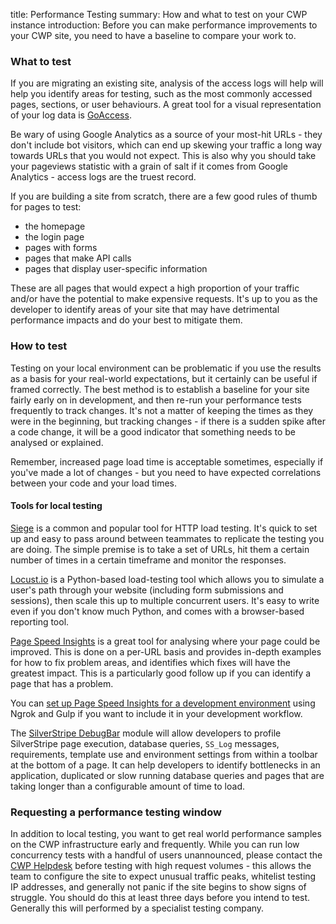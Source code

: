 title: Performance Testing
summary: How and what to test on your CWP instance
introduction: Before you can make performance improvements to your CWP site, you need to have a baseline to compare your
work to.

### What to test

If you are migrating an existing site, analysis of the access logs will help will help you identify areas for testing,
such as the most commonly accessed pages, sections, or user behaviours. A great tool for a visual representation of your
log data is [GoAccess](https://goaccess.io/).

<div class='warning'>
Be wary of using Google Analytics as a source of your most-hit URLs - they don't include bot visitors, which can end up
skewing your traffic a long way towards URLs that you would not expect. This is also why you should take your pageviews
statistic with a grain of salt if it comes from Google Analytics - access logs are the truest record.
</div>

If you are building a site from scratch, there are a few good rules of thumb for pages to test:

- the homepage
- the login page
- pages with forms
- pages that make API calls
- pages that display user-specific information

These are all pages that would expect a high proportion of your traffic and/or have the potential to make expensive
requests. It's up to you as the developer to identify areas of your site that may have detrimental performance impacts
and do your best to mitigate them.

### How to test

Testing on your local environment can be problematic if you use the results as a basis for your real-world expectations,
but it certainly can be useful if framed correctly. The best method is to establish a baseline for your site fairly
early on in development, and then re-run your performance tests frequently to track changes. It's not a matter of
keeping the times as they were in the beginning, but tracking changes - if there is a sudden spike after a code change,
it will be a good indicator that something needs to be analysed or explained.

Remember, increased page load time is acceptable sometimes, especially if you've made a lot of changes - but you need to
have expected correlations between your code and your load times.

#### Tools for local testing

[Siege](https://www.joedog.org/siege-readme/) is a common and popular tool for HTTP load testing. It's quick to set up
and easy to pass around between teammates to replicate the testing you are doing. The simple premise is to take a set of
URLs, hit them a certain number of times in a certain timeframe and monitor the responses.

[Locust.io](http://docs.locust.io/en/latest/quickstart.html) is a Python-based load-testing tool which allows you to
simulate a user's path through your website (including form submissions and sessions), then scale this up to multiple
concurrent users. It's easy to write even if you don't know much Python, and comes with a browser-based reporting tool.

[Page Speed Insights](https://developers.google.com/speed/pagespeed/insights/) is a great tool for analysing where your
page could be improved. This is done on a per-URL basis and provides in-depth examples for how to fix problem areas,
and identifies which fixes will have the greatest impact. This is a particularly good follow up if you can identify a
page that has a problem.

You can [set up Page Speed Insights for a development environment](https://una.im/gulp-local-psi/) using Ngrok and Gulp
if you want to include it in your development workflow.

The [SilverStripe DebugBar](https://github.com/lekoala/silverstripe-debugbar) module will allow developers to profile SilverStripe page execution, database queries, `SS_Log` messages, requirements, template use and environment settings from within a toolbar at the bottom of a page. It can help developers to identify bottlenecks in an application, duplicated or slow running database queries and pages that are taking longer than a configurable amount of time to load.

### Requesting a performance testing window

In addition to local testing, you want to get real world performance samples on the CWP infrastructure early and
frequently. While you can run low concurrency tests with a handful of users unannounced, please contact the
[CWP Helpdesk](https://www.cwp.govt.nz/service-desk/new-request/) before testing with high request volumes - this allows
the team to configure the site to expect unusual traffic peaks, whitelist testing IP addresses, and generally not panic
if the site begins to show signs of struggle. You should do this at least three days before you intend to test.
Generally this will performed by a specialist testing company.
